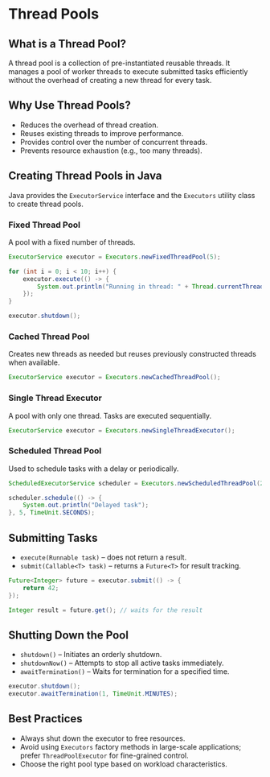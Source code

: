 # Thread Pools

## What is a Thread Pool?

A thread pool is a collection of pre-instantiated reusable threads. It manages a pool of worker threads to execute submitted tasks efficiently without the overhead of creating a new thread for every task.

## Why Use Thread Pools?

- Reduces the overhead of thread creation.
- Reuses existing threads to improve performance.
- Provides control over the number of concurrent threads.
- Prevents resource exhaustion (e.g., too many threads).

## Creating Thread Pools in Java

Java provides the `ExecutorService` interface and the `Executors` utility class to create thread pools.

### Fixed Thread Pool

A pool with a fixed number of threads.

```java
ExecutorService executor = Executors.newFixedThreadPool(5);

for (int i = 0; i < 10; i++) {
    executor.execute(() -> {
        System.out.println("Running in thread: " + Thread.currentThread().getName());
    });
}

executor.shutdown();
```

### Cached Thread Pool

Creates new threads as needed but reuses previously constructed threads when available.

```java
ExecutorService executor = Executors.newCachedThreadPool();
```

### Single Thread Executor

A pool with only one thread. Tasks are executed sequentially.

```java
ExecutorService executor = Executors.newSingleThreadExecutor();
```

### Scheduled Thread Pool

Used to schedule tasks with a delay or periodically.

```java
ScheduledExecutorService scheduler = Executors.newScheduledThreadPool(2);

scheduler.schedule(() -> {
    System.out.println("Delayed task");
}, 5, TimeUnit.SECONDS);
```

## Submitting Tasks

- `execute(Runnable task)` – does not return a result.
- `submit(Callable<T> task)` – returns a `Future<T>` for result tracking.

```java
Future<Integer> future = executor.submit(() -> {
    return 42;
});

Integer result = future.get(); // waits for the result
```

## Shutting Down the Pool

- `shutdown()` – Initiates an orderly shutdown.
- `shutdownNow()` – Attempts to stop all active tasks immediately.
- `awaitTermination()` – Waits for termination for a specified time.

```java
executor.shutdown();
executor.awaitTermination(1, TimeUnit.MINUTES);
```

## Best Practices

- Always shut down the executor to free resources.
- Avoid using `Executors` factory methods in large-scale applications; prefer `ThreadPoolExecutor` for fine-grained control.
- Choose the right pool type based on workload characteristics.
